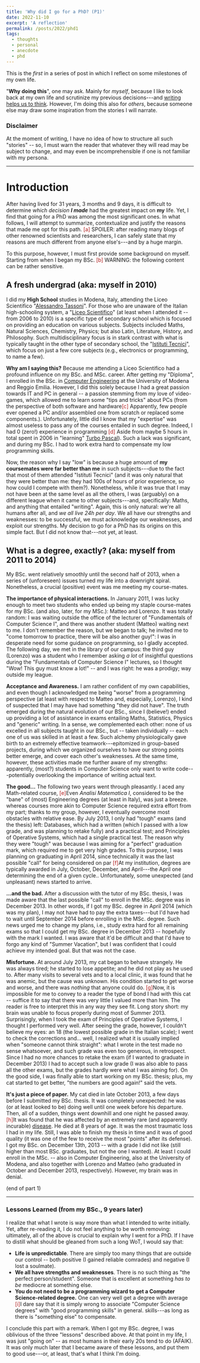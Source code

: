 ```yaml
---
title: 'Why did I go for a PhD? (P1)'
date: 2022-11-10
excerpt: 'A reflection'
permalink: /posts/2022/phd1
tags:
  - thoughts
  - personal
  - anecdote
  - phd
---
```


This is the _first_ in a series of post in which I reflect on some milestones of my own life.  

"**Why doing this**", one may ask. Mainly for _myself_, because I like to look back at my own life and scrutinize my previous decisions---and [writing helps us to think](https://www.youtube.com/watch?v=vtIzMaLkCaM). However, I'm doing this also for _others_, because someone else may draw some inspiration from the stories I will narrate. 

### Disclaimer
At the moment of writing, I have no idea of how to structure all such "stories" -- so, I must warn the reader that whatever they will read may be subject to change, and may even be incomprehensible if one is not familiar with my persona.

___

# Introduction

After having lived for 31 years, 3 months and 9 days, it is difficult to determine _which decision **I made**_ had the greatest impact on **my** life. Yet, I find that going for a PhD was among the most significant ones. In what follows, I will attempt to summarize, contextualize and justify the reasons that made me opt for this path. <span class="footnote"><a style="color:firebrick">[a]</a><span class="footnote_content"> SPOILER: after reading many blogs of other renowned scientists and researchers, I can safely state that my reasons are much different from anyone else's---and by a huge margin.</span></span>

To this purpose, however, I must first provide some background on myself. Starting from when I began my BSc. <span class="footnote"><a style="color:firebrick">[b]</a><span class="footnote_content"> WARNING: the following content can be rather sensitive.</span></span>



## A fresh undergrad (aka: myself in 2010)

I did my **High School** studies in Modena, Italy, attending the Liceo Scientifico "[Alessandro Tassoni](https://www.liceotassoni.edu.it/)". For those who are unaware of the Italian high-schooling system, a "[Liceo Scientifico](https://en.wikipedia.org/wiki/Liceo_scientifico)" (at least when I attended it -- from 2006 to 2010) is a specific type of secondary school which is focused on providing an education on various subjects. Subjects included Maths, Natural Sciences, Chemistry, Physics; but also Latin, Literature, History, and Philosophy. Such multidisciplinary focus is in stark contrast with what is typically taught in the other type of secondary school, the "[Istituti Tecnici](https://it.wikipedia.org/wiki/Istituto_tecnico)", which focus on just a few core subjects (e.g., electronics or programming, to name a few).

**Why am I saying this?** Because me attending a Liceo Scientifico had a profound influence on my BSc. and MSc. career. After getting my "Diploma", I enrolled in the BSc. in [Computer Engineering](https://international.unimore.it/course.html?ID=7) at the University of Modena and Reggio Emilia. However, I did this solely because I had a great passion towards IT and PC in general -- a passion stemming from my love of video-games, which allowed me to learn some "tips and tricks" about PCs (from the perspective of both software and hardware<span class="footnote"><a style="color:firebrick">[c]</a><span class="footnote_content"> Apparently, few people ever opened a PC and/or assembled one from scratch or replaced some components.</span></span>). Unfortunately, little did I know that my "expertise" was almost useless to pass any of the courses entailed in such degree. Indeed, I had 0 (zero!) experience in programming <span class="footnote"><a style="color:firebrick">[d]</a><span class="footnote_content"> Aside from maybe 5 hours in total spent in 2006 in "learning" [Turbo Pascal](https://en.wikipedia.org/wiki/Turbo_Pascal))</span></span>. Such a lack was significant, and during my BSc. I had to work extra hard to compensate my low programming skills. 

Now, the reason why I say "low" is because a huge amount of **my coursemates were far better than me** in such subjects---due to the fact that most of them attended "Istituti Tecnici" (and it was only natural that they were better than me: they had 100s of hours of prior experience, so how could I compete with them?). Nonetheless, while it was true that I may not have been at the same level as all the others, I was (arguably) on a different league when it came to other subjects---and, specifically: Maths, and anything that entailed "writing". Again, this is only natural: we're all humans after all, and _we all live 24h per day_. We all have our strengths and weaknesses: to be successful, we must acknowledge our weaknesses, and exploit our strengths. My decision to go for a PhD has its origins on this simple fact. But I did not know that---not yet, at least.

## What is a degree, exactly? (aka: myself from 2011 to 2014)

My BSc. went relatively smoothly until the second half of 2013, when a series of (unforeseen) issues turned my life into a downright spiral. Nonetheless, a crucial (positive) event was me meeting my course-mates.

**The importance of physical interactions.**
In January 2011, I was lucky enough to meet two students who ended up being my staple course-mates for my BSc. (and also, later, for my MSc.): Matteo and Lorenzo. It was totally random: I was waiting outside the office of the lecturer of "Fundamentals of Computer Science I", and there was another student (Matteo) waiting next to me. I don't remember the reason, but we began to talk; he invited me to "come tomorrow to practice, there will be also another guy!": I was in desperate need for some guidance on programming, so I gladly accepted. The following day, we met in the library of our campus: the third guy (Lorenzo) was a student who I remember asking *a lot* of insightful questions during the "Fundamentals of Computer Science I" lectures, so I thought "Wow! This guy must know a lot!" -- and I was right: he was a prodigy; way outside my league. 

**Acceptance and Awareness.**
I am rather confident of my own capabilities, and even though I acknowledged me being "worse" from a programming perspective (at least with respect to Matteo and, especially, Lorenzo), I kind of suspected that I may have had something "they did not have". The truth emerged during the natural evolution of our BSc., since I (believe!) ended up providing a lot of assistance in exams entailing Maths, Statistics, Physics and "generic" writing. In a sense, we complemented each other: none of us excelled in all subjects taught in our BSc., but -- taken individually -- each one of us was skilled in at least a few. Such alchemy physiologically gave birth to an extremely effective teamwork---epitomized in group-based projects, during which we organized ourselves to have our strong points better emerge, and cover each other's weaknesses. At the same time, however, these activities made me further aware of my strengths: apparently, (most?) students in Computer Science only want to write code---potentially overlooking the importance of writing actual text.

**The good...** The following two years went through pleasantly. I aced any Math-related course, <span class="footnote"><a style="color:firebrick">[e]</a><span class="footnote_content">Even _Analisi Matematica I_, considered to be the "bane" of (most) Engineering degrees (at least in Italy), was just a breeze.</span></span> whereas courses more akin to Computer Science required extra effort from my part; thanks to my group, however, I eventually overcome most obstacles with relative ease. By July 2013, I only had "tough" exams (and the thesis) left: Databases, which had a written (which I passed with a low grade, and was planning to retake fully) and a practical test; and Principles of Operative Systems, which had a single practical test. The reason why they were "tough" was because I was aiming for a "perfect" graduation mark, which required me to get very high grades. To this purpose, I was planning on graduating in April 2014, since technically it was the last possible "call" for being considered on par <span class="footnote"><a style="color:firebrick">[f]</a><span class="footnote_content">At my institution, degrees are typically awarded in July, October, December, and April---the April one determining the end of a given cycle.</span></span>. Unfortunately, some unexpected (and unpleasant) news started to arrive. 

**...and the bad.** After a discussion with the tutor of my BSc. thesis, I was made aware that the last possible "call" to enroll in the MSc. degree was in December 2013. In other words, if I got my BSc. degree in April 2014 (which was my plan), I may not have had to pay the extra taxes---but I'd have had to wait until September 2014 before enrolling in the MSc. degree. Such news urged me to change my plans, i.e., study extra hard for all remaining exams so that I could get my BSc. degree in December 2013 -- hopefully with the mark I wanted. I was aware that it'd be difficult and that I'd have to forgo any kind of "Summer Vacation", but I was confident that I could achieve my intended goal. But that was not the case.

**Misfortune.** At around July 2013, my cat began to behave strangely. He was always tired; he started to lose appetite; and he did not play as he used to. After many visits to several vets and to a local clinic, it was found that he was anemic, but the cause was unknown. His condition started to get worse and worse, and there was *nothing* that anyone could do. <span class="footnote"><a style="color:firebrick">[g]</a><span class="footnote_content">Now, it is impossible for me to convey to a reader the type of bond I had with this cat -- suffice it to say that there was very little I valued more than him. The reader is free to interpret this in any way they see fit.</span></span> Long story short: my brain was unable to focus properly during most of Summer 2013. Surprisingly, when I took the exam of Principles of Operative Systems, I thought I performed very well. After seeing the grade, however, I couldn't believe my eyes: an 18 (the lowest possible grade in the Italian scale); I went to check the corrections and... well, I realized what it is usually implied when "someone cannot think straight": what I wrote in the test made no sense whatsoever, and such grade was even too generous, in retrospect. Since I had no more chances to retake the exam (if I wanted to graduate in December 2013) I had to accept such a low grade (I was also able to pass all the other exams, but the grades hardly were what I was aiming for). On the good side, I was finally able to start working on my BSc. thesis; plus, my cat started to get better, "the numbers are good again!" said the vets.

**It's just a piece of paper.** My cat died in late October 2013, a few days before I submitted my BSc. thesis. It was completely unexpected: he was (or at least looked to be) doing well until one week before his departure. Then, all of a sudden, things went downhill and one night he passed away.<span class="footnote"><a style="color:firebrick">[h]</a><span class="footnote_content">It was found that he was affected by an extremely rare (and apparently incurable) [disease](https://en.wikipedia.org/wiki/Mycoplasma_haemofelis). He died at 8 years of age.</span></span> It was the most traumatic loss I had in my life. Still, I was able to finish my thesis in time and it was of good quality (it was one of the few to receive the most "points" after its defense). I got my BSc. on December 13th, 2013 -- with a grade I did not like (still higher than most BSc. graduates, but not the one I wanted). At least I could enroll in the MSc. -- also in Computer Engineering, also at the University of Modena, and also together with Lorenzo and Matteo (who graduated in October and December 2013, respectively). However, my brain was in denial.

(end of part 1)

___

### Lessons Learned (from my BSc., 9 years later)

I realize that what I wrote is way more than what I intended to write initially. Yet, after re-reading it, I do not feel anything to be worth removing: ultimately, all of the above is crucial to explain why I went for a PhD.
If I have to distill what should be gleaned from such a long WoT, I would say that:
* **Life is unpredictable**. There are simply too many things that are outside our control -- both positive (I gained reliable comrades) and negative (I lost a soulmate). 
* **We all have strengths and weaknesses**. There is no such thing as "the perfect person/student". Someone that is excellent at something _has to be_ mediocre at something else.
* **You do not need to be a programming wizard to get a Computer Science-related degree.** One can very well get a degree with average <span class="footnote"><a style="color:firebrick">[i]</a><span class="footnote_content">I dare say that it is simply wrong to associate "Computer Science degrees" with "good programming skills" in general.</span></span> skills---as long as there is "something else" to compensate.


I conclude this part with a remark. When I got my BSc. degree, I was oblivious of the three "lessons" described above. At that point in my life, I was just "going on" -- as most humans in their early 20s tend to do (AFAIK). It was only much later that I became aware of these lessons, and put them to good use---or, at least, that's what I think I'm doing.